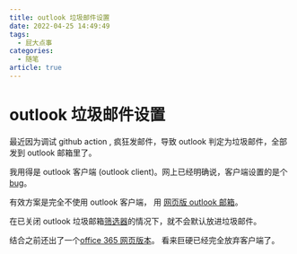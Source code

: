 ```yaml
---
title: outlook 垃圾邮件设置
date: 2022-04-25 14:49:49
tags:
  - 屁大点事
categories:
  - 随笔
article: true
---
```

# outlook 垃圾邮件设置

最近因为调试 github action , 疯狂发邮件，导致 outlook 判定为垃圾邮件，全部发到 outlook 邮箱里了。

我用得是 outlook 客户端 (outlook client)。网上已经明确说，客户端设置的是个 [bug](https://answers.microsoft.com/en-us/outlook_com/forum/all/even-though-no-automatic-filtering-is-selected/41ab2a0c-949d-4f45-8624-429c31d17737)。

有效方案是完全不使用 outlook 客户端， 用 [网页版 outlook 邮箱](https://outlook.live.com/)。

在已关闭 outlook 垃圾邮箱[筛选器](https://outlook.live.com/mail/0/options/mail/junkEmail/filtersOption)的情况下，就不会默认放进垃圾邮件。

结合之前还出了一个[office 365 网页版本](https://www.office.com/)。
看来巨硬已经完全放弃客户端了。
